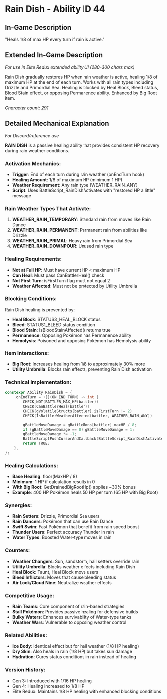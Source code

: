 # Rain Dish - Ability ID 44

## In-Game Description
"Heals 1/8 of max HP every turn if rain is active."

## Extended In-Game Description
*For use in Elite Redux extended ability UI (280-300 chars max)*

Rain Dish gradually restores HP when rain weather is active, healing 1/8 of maximum HP at the end of each turn. Works with all rain types including Drizzle and Primordial Sea. Healing is blocked by Heal Block, Bleed status, Blood Stain effect, or opposing Permanence ability. Enhanced by Big Root item.

*Character count: 291*

## Detailed Mechanical Explanation
*For Discord/reference use*

**RAIN DISH** is a passive healing ability that provides consistent HP recovery during rain weather conditions.

### Activation Mechanics:
- **Trigger**: End of each turn during rain weather (onEndTurn hook)
- **Healing Amount**: 1/8 of maximum HP (minimum 1 HP)
- **Weather Requirement**: Any rain type (WEATHER_RAIN_ANY)
- **Script**: Uses BattleScript_RainDishActivates with "restored HP a little" message

### Rain Weather Types That Activate:
1. **WEATHER_RAIN_TEMPORARY**: Standard rain from moves like Rain Dance
2. **WEATHER_RAIN_PERMANENT**: Permanent rain from abilities like Drizzle
3. **WEATHER_RAIN_PRIMAL**: Heavy rain from Primordial Sea
4. **WEATHER_RAIN_DOWNPOUR**: Unused rain type

### Healing Requirements:
- **Not at Full HP**: Must have current HP < maximum HP
- **Can Heal**: Must pass CanBattlerHeal() check
- **Not First Turn**: isFirstTurn flag must not equal 2
- **Weather Affected**: Must not be protected by Utility Umbrella

### Blocking Conditions:
Rain Dish healing is prevented by:
- **Heal Block**: STATUS3_HEAL_BLOCK status
- **Bleed**: STATUS1_BLEED status condition
- **Blood Stain**: IsBloodStainAffected() returns true
- **Permanence**: Opposing Pokémon has Permanence ability
- **Hemolysis**: Poisoned and opposing Pokémon has Hemolysis ability

### Item Interactions:
- **Big Root**: Increases healing from 1/8 to approximately 30% more
- **Utility Umbrella**: Blocks rain effects, preventing Rain Dish activation

### Technical Implementation:
```c
constexpr Ability RainDish = {
    .onEndTurn = +[](ON_END_TURN) -> int {
        CHECK_NOT(BATTLER_MAX_HP(battler))
        CHECK(CanBattlerHeal(battler))
        CHECK(gVolatileStructs[battler].isFirstTurn != 2)
        CHECK(IsBattlerWeatherAffected(battler, WEATHER_RAIN_ANY))

        gBattleMoveDamage = gBattleMons[battler].maxHP / 8;
        if (gBattleMoveDamage == 0) gBattleMoveDamage = 1;
        gBattleMoveDamage *= -1;
        BattleScriptPushCursorAndCallback(BattleScript_RainDishActivates);
        return TRUE;
    },
};
```

### Healing Calculations:
- **Base Healing**: floor(MaxHP / 8)
- **Minimum**: 1 HP if calculation results in 0
- **With Big Root**: GetDrainedBigRootHp() applies ~30% bonus
- **Example**: 400 HP Pokémon heals 50 HP per turn (65 HP with Big Root)

### Synergies:
- **Rain Setters**: Drizzle, Primordial Sea users
- **Rain Dancers**: Pokémon that can use Rain Dance
- **Swift Swim**: Fast Pokémon that benefit from rain speed boost
- **Thunder Users**: Perfect accuracy Thunder in rain
- **Water Types**: Boosted Water-type moves in rain

### Counters:
- **Weather Changers**: Sun, sandstorm, hail setters override rain
- **Utility Umbrella**: Blocks weather effects including Rain Dish
- **Heal Block**: Taunt, Heal Block move users
- **Bleed Inflictors**: Moves that cause bleeding status
- **Air Lock/Cloud Nine**: Neutralize weather effects

### Competitive Usage:
- **Rain Teams**: Core component of rain-based strategies
- **Stall Pokémon**: Provides passive healing for defensive builds
- **Bulky Waters**: Enhances survivability of Water-type tanks
- **Weather Wars**: Vulnerable to opposing weather control

### Related Abilities:
- **Ice Body**: Identical effect but for hail weather (1/8 HP healing)
- **Dry Skin**: Also heals in rain (1/8 HP) but takes sun damage
- **Hydration**: Cures status conditions in rain instead of healing

### Version History:
- Gen 3: Introduced with 1/16 HP healing
- Gen 4: Healing increased to 1/8 HP
- Elite Redux: Maintains 1/8 HP healing with enhanced blocking conditions